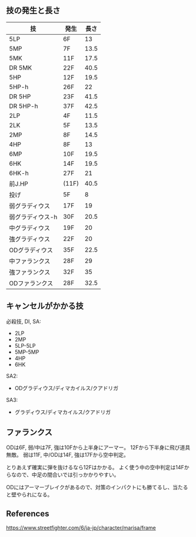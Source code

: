 ## 技の発生と長さ

| 技               | 発生  | 長さ |
| ---------------- | ----- | ---- |
| 5LP              | 6F    | 13   |
| 5MP              | 7F    | 13.5 |
| 5MK              | 11F   | 17.5 |
| DR 5MK           | 22F   | 40.5 |
| 5HP              | 12F   | 19.5 |
| 5HP-h            | 26F   | 22   |
| DR 5HP           | 23F   | 41.5 |
| DR 5HP-h         | 37F   | 42.5 |
| 2LP              | 4F    | 11.5 |
| 2LK              | 5F    | 13.5 |
| 2MP              | 8F    | 14.5 |
| 4HP              | 8F    | 13   |
| 6MP              | 10F   | 19.5 |
| 6HK              | 14F   | 19.5 |
| 6HK-h            | 27F   | 21   |
| 前J.HP           | (11F) | 40.5 |
| 投げ             | 5F    | 8    |
| 弱グラディウス   | 17F   | 19   |
| 弱グラディウス-h | 30F   | 20.5 |
| 中グラディウス   | 19F   | 20   |
| 強グラディウス   | 22F   | 20   |
| ODグラディウス   | 35F   | 22.5 |
| 中ファランクス   | 28F   | 29   |
| 強ファランクス   | 32F   | 35   |
| ODファランクス   | 28F   | 32.5 |

## キャンセルがかかる技

必殺技, DI, SA:

- 2LP
- 2MP
- 5LP-5LP
- 5MP-5MP
- 4HP
- 6HK

SA2:

- ODグラディウス/ディマカイルス/クアドリガ

SA3:

- グラディウス/ディマカイルス/クアドリガ

## ファランクス

ODは6F, 弱/中は7F, 強は10Fから上半身にアーマー。
12Fから下半身に飛び道具無敵。
弱は11F, 中/ODは14F, 強は17Fから空中判定。

とりあえず確実に弾を抜けるなら12Fはかかる。
よく使う中の空中判定は14Fからなので、中足の間合いでは引っかかりやすい。

ODにはアーマーブレイクがあるので、対策のインパクトにも勝てるし、当たると壁やられになる。

## References

https://www.streetfighter.com/6/ja-jp/character/marisa/frame

